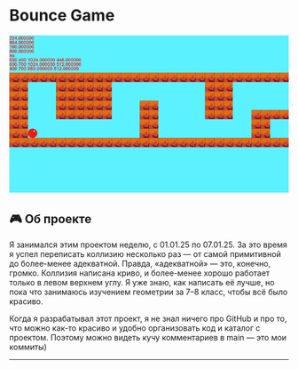 # Bounce Game

![Gameplay](./images/gameplay.gif)

## 🎮 Об проекте

Я занимался этим проектом неделю, с 01.01.25 по 07.01.25. За это время я успел переписать коллизию несколько раз — от самой примитивной до более-менее адекватной.
Правда, «адекватной» — это, конечно, громко. Коллизия написана криво, и более-менее хорошо работает только в левом верхнем углу. Я уже знаю, как написать её лучше, но пока что занимаюсь изучением геометрии за 7–8 класс, чтобы всё было красиво.

Когда я разрабатывал этот проект, я не знал ничего про GitHub и про то, что можно как-то красиво и удобно организовать код и каталог с проектом. Поэтому можно видеть кучу комментариев в main — это мои коммиты)

---
